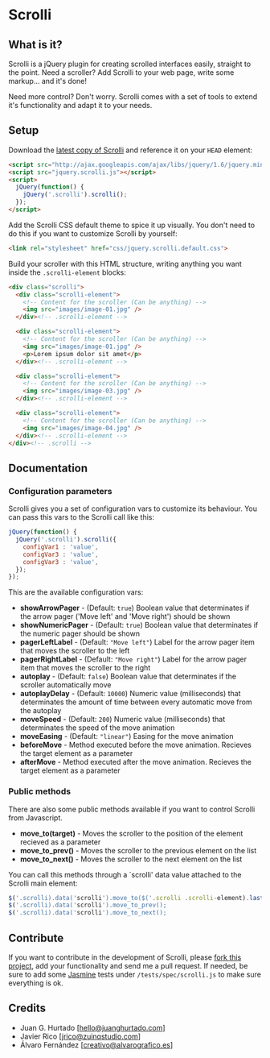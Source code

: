 # Scrolli

## What is it?

Scrolli is a jQuery plugin for creating scrolled interfaces easily, straight to the point. Need a scroller? Add Scrolli to your web page, write some markup… and it's done!

Need more control? Don't worry. Scrolli comes with a set of tools to extend it's functionality and adapt it to your needs.

## Setup

Download the [latest copy of Scrolli](https://github.com/juanghurtado/jquery-scrolli/archives/master) and reference it on your `HEAD` element:

``` html
<script src="http://ajax.googleapis.com/ajax/libs/jquery/1.6/jquery.min.js"></script>
<script src="jquery.scrolli.js"></script>
<script>
  jQuery(function() {
    jQuery('.scrolli').scrolli();
  });
</script>
```

Add the Scrolli CSS default theme to spice it up visually. You don't need to do this if you want to customize Scrolli by yourself:

``` html
<link rel="stylesheet" href="css/jquery.scrolli.default.css">
```

Build your scroller with this HTML structure, writing anything you want inside the `.scrolli-element` blocks:

``` html
<div class="scrolli">
  <div class="scrolli-element">
    <!-- Content for the scroller (Can be anything) -->
    <img src="images/image-01.jpg" />
  </div><!-- .scrolli-element -->

  <div class="scrolli-element">
    <!-- Content for the scroller (Can be anything) -->
    <img src="images/image-01.jpg" />
    <p>Lorem ipsum dolor sit amet</p>
  </div><!-- .scrolli-element -->

  <div class="scrolli-element">
    <!-- Content for the scroller (Can be anything) -->
    <img src="images/image-03.jpg" />
  </div><!-- .scrolli-element -->

  <div class="scrolli-element">
    <!-- Content for the scroller (Can be anything) -->
    <img src="images/image-04.jpg" />
  </div><!-- .scrolli-element -->
</div><!-- .scrolli -->
```

## Documentation

### Configuration parameters

Scrolli gives you a set of configuration vars to customize its behaviour. You can pass this vars to the Scrolli call like this:

``` javascript
jQuery(function() {
  jQuery('.scrolli').scrolli({
    configVar1 : 'value',
    configVar3 : 'value',
    configVar3 : 'value',
  });
});
```

This are the available configuration vars:

* **showArrowPager** - (Default: `true`) Boolean value that determinates if the arrow pager ('Move left' and 'Move right') should be shown
* **showNumericPager** - (Default: `true`) Boolean value that determinates if the numeric pager should be shown
* **pagerLeftLabel** - (Default: `"Move left"`) Label for the arrow pager item that moves the scroller to the left
* **pagerRightLabel** - (Default: `"Move right"`) Label for the arrow pager item that moves the scroller to the right
* **autoplay** - (Default: `false`) Boolean value that determinates if the scroller automatically move
* **autoplayDelay** - (Default: `10000`) Numeric value (milliseconds) that determinates the amount of time between every automatic move from the autoplay
* **moveSpeed** - (Default: `200`) Numeric value (milliseconds) that determinates the speed of the move animation
* **moveEasing** - (Default: `"linear"`) Easing for the move animation
* **beforeMove** - Method executed before the move animation. Recieves the target element as a parameter
* **afterMove** - Method executed after the move animation. Recieves the target element as a parameter

### Public methods

There are also some public methods available if you want to control Scrolli from Javascript.

* **move_to(target)** - Moves the scroller to the position of the element recieved as a parameter
* **move\_to\_prev()** - Moves the scroller to the previous element on the list
* **move\_to\_next()** - Moves the scroller to the next element on the list

You can call this methods through a `scrolli' data value attached to the Scrolli main element:

``` javascript
$('.scrolli).data('scrolli').move_to($('.scrolli .scrolli-element).last());
$('.scrolli).data('scrolli').move_to_prev();
$('.scrolli).data('scrolli').move_to_next();
```

## Contribute

If you want to contribute in the development of Scrolli, please [fork this project](https://github.com/juanghurtado/jquery-scrolli), add your functionality and send me a pull request. If needed, be sure to add some [Jasmine](http://pivotal.github.com/jasmine/ "Jasmine: BDD for your JavaScript") tests under `/tests/spec/scrolli.js` to make sure everything is ok.

## Credits

* Juan G. Hurtado [[hello@juanghurtado.com](mailto:&#x63;&#x72;&#x65;&#x61;&#x74;&#x69;&#x76;&#x6F;&#x40;&#x61;&#x6C;&#x76;&#x61;&#x72;&#x6F;&#x67;&#x72;&#x61;&#x66;&#x69;&#x63;&#x6F;&#x2E;&#x65;&#x73;)]
* Javier Rico [[jrico@zuinqstudio.com](mailto:&#x63;&#x72;&#x65;&#x61;&#x74;&#x69;&#x76;&#x6F;&#x40;&#x61;&#x6C;&#x76;&#x61;&#x72;&#x6F;&#x67;&#x72;&#x61;&#x66;&#x69;&#x63;&#x6F;&#x2E;&#x65;&#x73;)]
* Álvaro Fernández [[creativo@alvarografico.es](mailto:&#x63;&#x72;&#x65;&#x61;&#x74;&#x69;&#x76;&#x6F;&#x40;&#x61;&#x6C;&#x76;&#x61;&#x72;&#x6F;&#x67;&#x72;&#x61;&#x66;&#x69;&#x63;&#x6F;&#x2E;&#x65;&#x73;)]
